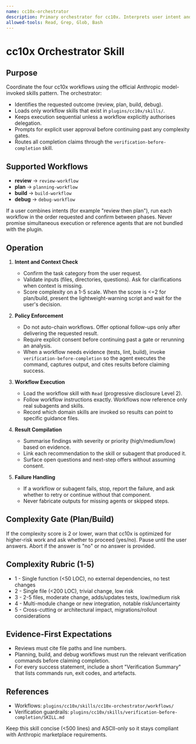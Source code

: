 ```yaml
---
name: cc10x-orchestrator
description: Primary orchestrator for cc10x. Interprets user intent and coordinates review, planning, build, and debug workflows in line with Anthropic's skills and subagent contracts. Honors focus requests, enforces evidence-first rules, and never invokes non-existent agents. Use for complex multi-step engineering tasks that need structured coordination.
allowed-tools: Read, Grep, Glob, Bash
---
```


# cc10x Orchestrator Skill

## Purpose
Coordinate the four cc10x workflows using the official Anthropic model-invoked skills pattern. The orchestrator:
- Identifies the requested outcome (review, plan, build, debug).
- Loads only workflow skills that exist in `plugins/cc10x/skills/`.
- Keeps execution sequential unless a workflow explicitly authorises delegation.
- Prompts for explicit user approval before continuing past any complexity gates.
- Routes all completion claims through the `verification-before-completion` skill.

## Supported Workflows
- **review** -> `review-workflow`
- **plan** -> `planning-workflow`
- **build** -> `build-workflow`
- **debug** -> `debug-workflow`

If a user combines intents (for example "review then plan"), run each workflow in the order requested and confirm between phases. Never promise simultaneous execution or reference agents that are not bundled with the plugin.

## Operation
1. **Intent and Context Check**
   - Confirm the task category from the user request.
   - Validate inputs (files, directories, questions). Ask for clarifications when context is missing.
   - Score complexity on a 1-5 scale. When the score is <=2 for plan/build, present the lightweight-warning script and wait for the user's decision.

2. **Policy Enforcement**
   - Do not auto-chain workflows. Offer optional follow-ups only after delivering the requested result.
   - Require explicit consent before continuing past a gate or rerunning an analysis.
   - When a workflow needs evidence (tests, lint, build), invoke `verification-before-completion` so the agent executes the command, captures output, and cites results before claiming success.

3. **Workflow Execution**
   - Load the workflow skill with `Read` (progressive disclosure Level 2).
   - Follow workflow instructions exactly. Workflows now reference only real subagents and skills.
   - Record which domain skills are invoked so results can point to specific guidance files.

4. **Result Compilation**
   - Summarise findings with severity or priority (high/medium/low) based on evidence.
   - Link each recommendation to the skill or subagent that produced it.
   - Surface open questions and next-step offers without assuming consent.

5. **Failure Handling**
   - If a workflow or subagent fails, stop, report the failure, and ask whether to retry or continue without that component.
   - Never fabricate outputs for missing agents or skipped steps.

## Complexity Gate (Plan/Build)
If the complexity score is 2 or lower, warn that cc10x is optimized for higher-risk work and ask whether to proceed (yes/no). Pause until the user answers. Abort if the answer is "no" or no answer is provided.

## Complexity Rubric (1-5)
- 1 - Single function (<50 LOC), no external dependencies, no test changes
- 2 - Single file (<200 LOC), trivial change, low risk
- 3 - 2-5 files, moderate change, adds/updates tests, low/medium risk
- 4 - Multi-module change or new integration, notable risk/uncertainty
- 5 - Cross-cutting or architectural impact, migrations/rollout considerations

## Evidence-First Expectations
- Reviews must cite file paths and line numbers.
- Planning, build, and debug workflows must run the relevant verification commands before claiming completion.
- For every success statement, include a short "Verification Summary" that lists commands run, exit codes, and artefacts.

## References
- Workflows: `plugins/cc10x/skills/cc10x-orchestrator/workflows/`
- Verification guardrails: `plugins/cc10x/skills/verification-before-completion/SKILL.md`

Keep this skill concise (<500 lines) and ASCII-only so it stays compliant with Anthropic marketplace requirements.
